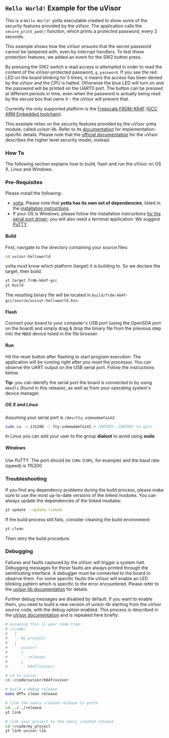 ## `Hello World!` Example for the uVisor

This is a `Hello World!` yotta executable created to show some of the security features provided by the uVisor. The application calls the `secure_print_pwd()` function, which prints a protected password, every 2 seconds.

This example shows how the uVisor ensures that the secret password cannot be tampered with, even by interrupt handlers. To test these protection features, we added an event for the SW2 button press.

By pressing the SW2 switch a read access is attempted in order to read the content of the uVisor-protected password, `g_password`. If you see the red LED on the board blinking for 5 times, it means the access has been denied by the uVisor and the CPU is halted. Otherwise the blue LED will turn on and the password will be printed on the UART0 port. The button can be pressed at different periods in time, even when the password is actually being read by the secure box that owns it - the uVisor will prevent that.

Currently the only supported platform is the [Freescale FRDM-K64F](http://developer.mbed.org/platforms/FRDM-K64F/) ([GCC ARM Embedded toolchain](https://launchpad.net/gcc-arm-embedded)).

This example relies on the security features provided by the uVisor yotta module, called uvisor-lib. Refer to its [documentation](https://github.com/ARMmbed/uvisor-lib) for implementation-specific details. Please note that the [official documentation](https://github.com/ARMmbed/uvisor) for the uVisor describes the higher level security model, instead.

### How To

The following section explains how to build, flash and run the uVisor on OS X, Linux and Windows.

### Pre-Requisites

Please install the following:

* [yotta](https://github.com/ARMmbed/yotta). Please note that **yotta has its own set of dependencies**, listed in the [installation instructions](http://armmbed.github.io/yotta/#installing-on-windows).
* If your OS is Windows, please follow the installation instructions [for the
  serial port driver](https://developer.mbed.org/handbook/Windows-serial-configuration); you will also need a terminal application: We suggest [PuTTY](http://www.chiark.greenend.org.uk/~sgtatham/putty/download.html).

#### Build

First, navigate to the directory containing your source files:

```bash
cd uvisor-helloworld
```

yotta must know which platform (target) it is building to. So we declare the target, then build.

```bash
yt target frdm-k64f-gcc
yt build
```

The resulting binary file will be located in
`build/frdm-k64f-gcc/source/uvisor-helloworld.bin`.

#### Flash

Connect your board to your computer's USB port (using the OpenSDA port on the board) and simply drag & drop the binary file from the previous step into the `MBED` device listed in the file browser.

#### Run

Hit the reset button after flashing to start program execution. The application will be running right after you reset the processor. You can observe the UART output on the USB serial port. Follow the instructions below.

**Tip:** you can identify the serial port the board is connected to by using ``mbedls`` (found in this release), as well as from your operating system's device manager.

##### **OS X** and Linux

Assuming your serial port is `/dev/tty.usbmodemfa142`:

```bash
sudo cu -s 115200 -l tty.usbmodemfa142 # [ENTER]~.[ENTER] to quit
```
In Linux you can add your user to the group **dialout** to avoid using **sudo**.

##### **Windows**

Use PuTTY. The port should be `COMx` (`COM1`, for example) and the baud rate (speed) is 115200.

### Troubleshooting

If you find any dependency problems during the build process, please make sure to use the most up-to-date versions of the linked modules. You can always update the dependencies of the linked modules:

```bash
yt update --update-linked
```
If the build process still fails, consider cleaning the build environment:

```bash
yt clean
```
Then retry the build procedure.

### Debugging

Failures and faults captured by the uVisor will trigger a system halt. Debugging messages for these faults are always printed through the semihosting interface. A debugger must be connected to the board to observe them. For some specific faults the uVisor will enable an LED blinking pattern which is specific to the error encountered. Please refer to the [uvisor-lib documentation](https://github.com/ARMmbed/uvisor-lib) for details.

Further debug messages are disabled by default. If you want to enable them, you need to build a new version of uvisor-lib starting from the uVisor source code, with the debug option enabled. This process is described in the [uVisor documentation](https://github.com/ARMmbed/uvisor) and is repeated here briefly:

```bash
# assuming this is your code tree:
# ~/code/
#   |
#   `- my_project/
#   |
#   `- uvisor/
#      |
#      `- release/
#      |
#      `- k64f/uvisor/

# cd to uvisor
cd ~/code/uvisor/k64f/uvisor

# build a debug release
make OPT= clean release

# link the newly created release to yotta
cd ../../release
yt link

# link your project to the newly created release
cd ~/code/my_project
yt link uvisor-lib
```
